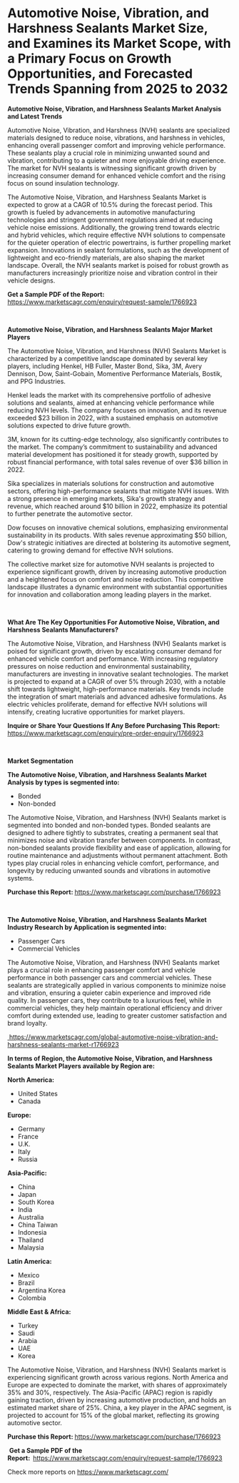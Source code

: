 <p><h1>Automotive Noise, Vibration, and Harshness Sealants Market Size, and Examines its Market Scope, with a Primary Focus on Growth Opportunities, and Forecasted Trends Spanning from 2025 to 2032</h1></p><p><strong>Automotive Noise, Vibration, and Harshness Sealants Market Analysis and Latest Trends</strong></p>
<p><p>Automotive Noise, Vibration, and Harshness (NVH) sealants are specialized materials designed to reduce noise, vibrations, and harshness in vehicles, enhancing overall passenger comfort and improving vehicle performance. These sealants play a crucial role in minimizing unwanted sound and vibration, contributing to a quieter and more enjoyable driving experience. The market for NVH sealants is witnessing significant growth driven by increasing consumer demand for enhanced vehicle comfort and the rising focus on sound insulation technology.</p><p>The Automotive Noise, Vibration, and Harshness Sealants Market is expected to grow at a CAGR of 10.5% during the forecast period. This growth is fueled by advancements in automotive manufacturing technologies and stringent government regulations aimed at reducing vehicle noise emissions. Additionally, the growing trend towards electric and hybrid vehicles, which require effective NVH solutions to compensate for the quieter operation of electric powertrains, is further propelling market expansion. Innovations in sealant formulations, such as the development of lightweight and eco-friendly materials, are also shaping the market landscape. Overall, the NVH sealants market is poised for robust growth as manufacturers increasingly prioritize noise and vibration control in their vehicle designs.</p></p>
<p><strong>Get a Sample PDF of the Report:&nbsp;</strong> <a href="https://www.marketscagr.com/enquiry/request-sample/1766923?utm_campaign=2770&utm_medium=2&utm_source=Github&utm_content=ia&utm_term=25032025&utm_id=automotive-noise-vibration-and-harshness-sealants">https://www.marketscagr.com/enquiry/request-sample/1766923</a></p>
<p>&nbsp;</p>
<p><strong>Automotive Noise, Vibration, and Harshness Sealants Major Market Players</strong></p>
<p><p>The Automotive Noise, Vibration, and Harshness (NVH) Sealants Market is characterized by a competitive landscape dominated by several key players, including Henkel, HB Fuller, Master Bond, Sika, 3M, Avery Dennison, Dow, Saint-Gobain, Momentive Performance Materials, Bostik, and PPG Industries.</p><p>Henkel leads the market with its comprehensive portfolio of adhesive solutions and sealants, aimed at enhancing vehicle performance while reducing NVH levels. The company focuses on innovation, and its revenue exceeded $23 billion in 2022, with a sustained emphasis on automotive solutions expected to drive future growth.</p><p>3M, known for its cutting-edge technology, also significantly contributes to the market. The company’s commitment to sustainability and advanced material development has positioned it for steady growth, supported by robust financial performance, with total sales revenue of over $36 billion in 2022.</p><p>Sika specializes in materials solutions for construction and automotive sectors, offering high-performance sealants that mitigate NVH issues. With a strong presence in emerging markets, Sika's growth strategy and revenue, which reached around $10 billion in 2022, emphasize its potential to further penetrate the automotive sector.</p><p>Dow focuses on innovative chemical solutions, emphasizing environmental sustainability in its products. With sales revenue approximating $50 billion, Dow's strategic initiatives are directed at bolstering its automotive segment, catering to growing demand for effective NVH solutions.</p><p>The collective market size for automotive NVH sealants is projected to experience significant growth, driven by increasing automotive production and a heightened focus on comfort and noise reduction. This competitive landscape illustrates a dynamic environment with substantial opportunities for innovation and collaboration among leading players in the market.</p></p>
<p>&nbsp;</p>
<p><strong>What Are The Key Opportunities For Automotive Noise, Vibration, and Harshness Sealants Manufacturers?</strong></p>
<p><p>The Automotive Noise, Vibration, and Harshness (NVH) Sealants market is poised for significant growth, driven by escalating consumer demand for enhanced vehicle comfort and performance. With increasing regulatory pressures on noise reduction and environmental sustainability, manufacturers are investing in innovative sealant technologies. The market is projected to expand at a CAGR of over 5% through 2030, with a notable shift towards lightweight, high-performance materials. Key trends include the integration of smart materials and advanced adhesive formulations. As electric vehicles proliferate, demand for effective NVH solutions will intensify, creating lucrative opportunities for market players.</p></p>
<p><strong>Inquire or Share Your Questions If Any Before Purchasing This Report:</strong> <a href="https://www.marketscagr.com/enquiry/pre-order-enquiry/1766923?utm_campaign=2770&utm_medium=2&utm_source=Github&utm_content=ia&utm_term=25032025&utm_id=automotive-noise-vibration-and-harshness-sealants">https://www.marketscagr.com/enquiry/pre-order-enquiry/1766923</a></p>
<p>&nbsp;</p>
<p><strong>Market Segmentation</strong></p>
<p><strong>The Automotive Noise, Vibration, and Harshness Sealants Market Analysis by types is segmented into:</strong></p>
<p><ul><li>Bonded</li><li>Non-bonded</li></ul></p>
<p><p>The Automotive Noise, Vibration, and Harshness (NVH) Sealants market is segmented into bonded and non-bonded types. Bonded sealants are designed to adhere tightly to substrates, creating a permanent seal that minimizes noise and vibration transfer between components. In contrast, non-bonded sealants provide flexibility and ease of application, allowing for routine maintenance and adjustments without permanent attachment. Both types play crucial roles in enhancing vehicle comfort, performance, and longevity by reducing unwanted sounds and vibrations in automotive systems.</p></p>
<p><strong>Purchase this Report:&nbsp;</strong><a href="https://www.marketscagr.com/purchase/1766923?utm_campaign=2770&utm_medium=2&utm_source=Github&utm_content=ia&utm_term=25032025&utm_id=automotive-noise-vibration-and-harshness-sealants">https://www.marketscagr.com/purchase/1766923</a></p>
<p>&nbsp;</p>
<p><strong>The Automotive Noise, Vibration, and Harshness Sealants Market Industry Research by Application is segmented into:</strong></p>
<p><ul><li>Passenger Cars</li><li>Commercial Vehicles</li></ul></p>
<p><p>The Automotive Noise, Vibration, and Harshness (NVH) Sealants market plays a crucial role in enhancing passenger comfort and vehicle performance in both passenger cars and commercial vehicles. These sealants are strategically applied in various components to minimize noise and vibration, ensuring a quieter cabin experience and improved ride quality. In passenger cars, they contribute to a luxurious feel, while in commercial vehicles, they help maintain operational efficiency and driver comfort during extended use, leading to greater customer satisfaction and brand loyalty.</p></p>
<p><a href="https://www.marketscagr.com/global-automotive-noise-vibration-and-harshness-sealants-market-r1766923?utm_campaign=2770&utm_medium=2&utm_source=Github&utm_content=ia&utm_term=25032025&utm_id=automotive-noise-vibration-and-harshness-sealants">&nbsp;https://www.marketscagr.com/global-automotive-noise-vibration-and-harshness-sealants-market-r1766923</a></p>
<p><strong>In terms of Region, the Automotive Noise, Vibration, and Harshness Sealants Market Players available by Region are:</strong></p>
<p>
    <p> <strong> North America: </strong>
        <ul>
            <li>United States</li>
            <li>Canada</li>
        </ul>
        </p> 
    <p> <strong> Europe: </strong>
        <ul>
            <li>Germany</li>
            <li>France</li>
            <li>U.K.</li>
            <li>Italy</li>
            <li>Russia</li>
        </ul>
        </p> 
    <p> <strong> Asia-Pacific: </strong>
        <ul>
            <li>China</li>
            <li>Japan</li>
            <li>South Korea</li>
            <li>India</li>
            <li>Australia</li>
            <li>China Taiwan</li>
            <li>Indonesia</li>
            <li>Thailand</li>
            <li>Malaysia</li>
        </ul>
        </p> 
    <p> <strong> Latin America: </strong>
        <ul>
            <li>Mexico</li>
            <li>Brazil</li>
            <li>Argentina Korea</li>
            <li>Colombia</li>
        </ul>
        </p> 
    <p> <strong> Middle East & Africa: </strong>
        <ul>
            <li>Turkey</li>
            <li>Saudi</li>
            <li>Arabia</li>
            <li>UAE</li>
            <li>Korea</li>
        </ul>
    </p>
    </p>
<p><p>The Automotive Noise, Vibration, and Harshness (NVH) Sealants market is experiencing significant growth across various regions. North America and Europe are expected to dominate the market, with shares of approximately 35% and 30%, respectively. The Asia-Pacific (APAC) region is rapidly gaining traction, driven by increasing automotive production, and holds an estimated market share of 25%. China, a key player in the APAC segment, is projected to account for 15% of the global market, reflecting its growing automotive sector.</p></p>
<p><strong>Purchase this Report: </strong><a href="https://www.marketscagr.com/purchase/1766923?utm_campaign=2770&utm_medium=2&utm_source=Github&utm_content=ia&utm_term=25032025&utm_id=automotive-noise-vibration-and-harshness-sealants">https://www.marketscagr.com/purchase/1766923</a></p>
<p>&nbsp;<strong>Get a Sample PDF of the Report:&nbsp;&nbsp;</strong><a href="https://www.marketscagr.com/enquiry/request-sample/1766923?utm_campaign=2770&utm_medium=2&utm_source=Github&utm_content=ia&utm_term=25032025&utm_id=automotive-noise-vibration-and-harshness-sealants">https://www.marketscagr.com/enquiry/request-sample/1766923</a></p>
<p><strong></strong></p>
<p>Check more reports on <a href="https://www.marketscagr.com/?utm_campaign=2770&utm_medium=2&utm_source=Github&utm_content=ia&utm_term=25032025&utm_id=automotive-noise-vibration-and-harshness-sealants">https://www.marketscagr.com/</a></p>
